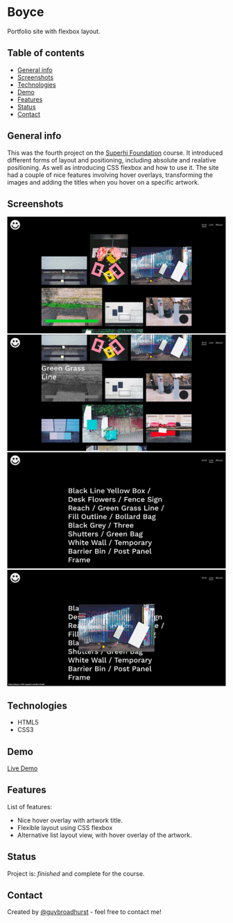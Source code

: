 # Boyce
Portfolio site with flexbox layout.

## Table of contents
* [General info](#general-info)
* [Screenshots](#screenshots)
* [Technologies](#technologies)
* [Demo](#demo)
* [Features](#features)
* [Status](#status)
* [Contact](#contact)

## General info
This was the fourth project on the [Superhi Foundation](https://superhi.com/courses/html-css-javascript-foundation) course. It introduced different forms of layout and positioning, including absolute and realative positioning. As well as introducing CSS flexbox and how to use it. The site had a couple of nice features involving hover overlays, transforming the images and adding the titles when you hover on a specific artwork. 

## Screenshots
![Example screenshot 1](./img/screenshots/screenshot1.png)
![Example screenshot 2](./img/screenshots/screenshot2.png)
![Example screenshot 3](./img/screenshots/screenshot3.png)
![Example screenshot 4](./img/screenshots/screenshot4.png)

## Technologies
* HTML5
* CSS3

## Demo
[Live Demo](https://guybroadhurst.github.io/boyce/)

## Features
List of features:
* Nice hover overlay with artwork title. 
* Flexible layout using CSS flexbox
* Alternative list layout view, with hover overlay of the artwork.

## Status
Project is: _finished_ and complete for the course.
 
## Contact
Created by [@guybroadhurst](https://www.guybroadhurst.co.uk/) - feel free to contact me!
